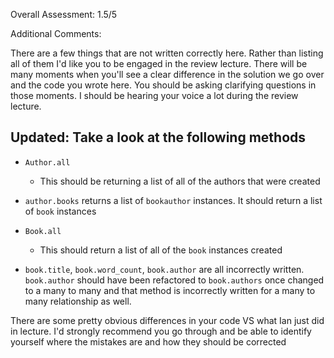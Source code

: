 Overall Assessment: 1.5/5

Additional Comments: 

There are a few things that are not written correctly here. Rather than listing all of them I'd like you to be engaged in the review lecture. There will be many moments when you'll see a clear difference in the solution we go over and the code you wrote here. You should be asking clarifying questions in those moments. I should be hearing your voice a lot during the review lecture. 

## Updated: Take a look at the following methods

- `Author.all`
    - This should be returning a list of all of the authors that were created

- `author.books` returns a list of `bookauthor` instances. It should return a list of `book` instances

- `Book.all`
    - This should return a list of all of the `book` instances created

- `book.title`, `book.word_count`, `book.author` are all incorrectly written. `book.author` should have been refactored to `book.authors` once changed to a many to many and that method is incorrectly written for a many to many relationship as well. 

There are some pretty obvious differences in your code VS what Ian just did in lecture. I'd strongly recommend you go through and be able to identify yourself where the mistakes are and how they should be corrected